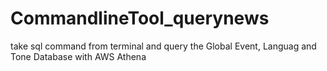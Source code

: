 # CommandlineTool_querynews

take sql command from terminal and query the Global Event, Languag and Tone Database with AWS Athena
